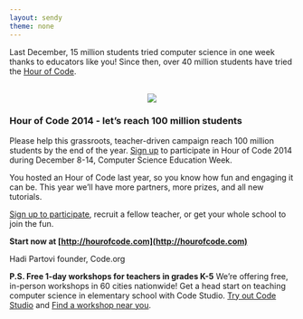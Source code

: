 ```yaml
---
layout: sendy
theme: none
---
```

Last December, 15 million students tried computer science in one week thanks to educators like you! Since then, over 40 million students have tried the [Hour of Code](http://hourofcode.com). 

<br/>
<center>
<a href="http://youtu.be/srH1OEKB2LE"><img src="/images/fit-250/calling-teachers.png"/></a>
</center>

### Hour of Code 2014 - let’s reach 100 million students
Please help this grassroots, teacher-driven campaign reach 100 million students by the end of the year. [Sign up](http://hourofcode.com) to participate in Hour of Code 2014 during December 8-14, Computer Science Education Week.

You hosted an Hour of Code last year, so you know how fun and engaging it can be. This year we’ll have more partners, more prizes, and all new tutorials.

[Sign up to participate](http://hourofcode.com), recruit a fellow teacher, or get your whole school to join the fun. 

**Start now at [http://hourofcode.com](http://hourofcode.com)**

Hadi Partovi 
founder, Code.org

**P.S. Free 1-day workshops for teachers in grades K-5**
We’re offering free, in-person workshops in 60 cities nationwide! Get a head start on teaching computer science in elementary school with Code Studio. [Try out Code Studio](http://studio.code.org) and [Find a workshop near you](http://code.org/k5).
